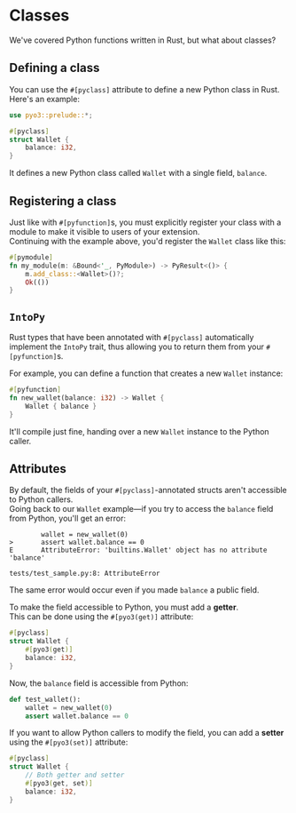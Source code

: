 # Classes

We've covered Python functions written in Rust, but what about classes?

## Defining a class

You can use the `#[pyclass]` attribute to define a new Python class in Rust. Here's an example:

```rust
use pyo3::prelude::*;

#[pyclass]
struct Wallet {
    balance: i32,
}
```

It defines a new Python class called `Wallet` with a single field, `balance`.

## Registering a class

Just like with `#[pyfunction]`s, you must explicitly register your class with a module to make it visible to
users of your extension.\
Continuing with the example above, you'd register the `Wallet` class like this:

```rust
#[pymodule]
fn my_module(m: &Bound<'_, PyModule>) -> PyResult<()> {
    m.add_class::<Wallet>()?;
    Ok(())
}
```

## `IntoPy`

Rust types that have been annotated with `#[pyclass]` automatically implement the `IntoPy` trait, thus
allowing you to return them from your `#[pyfunction]`s.

For example, you can define a function that creates a new `Wallet` instance:

```rust
#[pyfunction]
fn new_wallet(balance: i32) -> Wallet {
    Wallet { balance }
}
```

It'll compile just fine, handing over a new `Wallet` instance to the Python caller.

## Attributes

By default, the fields of your `#[pyclass]`-annotated structs aren't accessible to Python callers.\
Going back to our `Wallet` example—if you try to access the `balance` field from Python, you'll get an error:

```text
        wallet = new_wallet(0)
>       assert wallet.balance == 0
E       AttributeError: 'builtins.Wallet' object has no attribute 'balance'

tests/test_sample.py:8: AttributeError
```

The same error would occur even if you made `balance` a public field.  

To make the field accessible to Python, you must add a **getter**.\
This can be done using the `#[pyo3(get)]` attribute:

```rust
#[pyclass]
struct Wallet {
    #[pyo3(get)]
    balance: i32,
}
```

Now, the `balance` field is accessible from Python:

```python
def test_wallet():
    wallet = new_wallet(0)
    assert wallet.balance == 0
```

If you want to allow Python callers to modify the field, you can add a **setter** using the `#[pyo3(set)]` attribute:

```rust
#[pyclass]
struct Wallet {
    // Both getter and setter
    #[pyo3(get, set)]
    balance: i32,
}
```